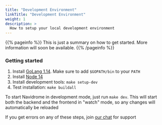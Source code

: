 ```yaml
---
title: "Development Environment"
linkTitle: "Development Environment"
weight: 1
description: >
  How to setup your local development environment
---
```


{{% pageinfo %}}
This is just a summary on how to get started. More information will soon be available.
{{% /pageinfo %}}

### Getting started

1. Install [GoLang 1.14](https://golang.org/doc/install). Make sure to add `$GOPATH/bin` to your `PATH`
2. Install [Node 14](http://nodejs.org/)
3. Install development tools: `make setup-dev`
4. Test installation: `make buildall`

To start Navidrome in development mode, just run `make dev`. This will start both the backend
and the frontend in "watch" mode, so any changes will automatically be reloaded

If you get errors on any of these steps, join [our chat](/community/) for support
